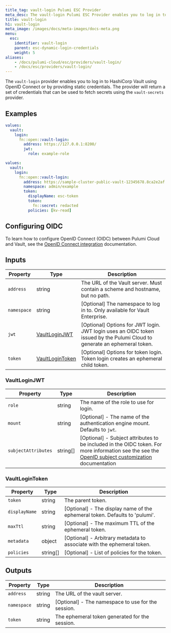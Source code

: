 ```yaml
---
title_tag: vault-login Pulumi ESC Provider
meta_desc: The vault-login Pulumi ESC Provider enables you to log in to HashiCorp Vault using OpenID Connect or by providing static credentials.
title: vault-login
h1: vault-login
meta_image: /images/docs/meta-images/docs-meta.png
menu:
  esc:
    identifier: vault-login
    parent: esc-dynamic-login-credentials
    weight: 5
aliases:
    - /docs/pulumi-cloud/esc/providers/vault-login/
    - /docs/esc/providers/vault-login/
---
```


The `vault-login` provider enables you to log in to HashiCorp Vault using OpenID Connect or by providing static credentials. The provider will return a set of credentials that can be used to fetch secrets using the `vault-secrets` provider.

## Examples

```yaml
values:
  vault:
    login:
      fn::open::vault-login:
        address: https://127.0.0.1:8200/
        jwt:
          role: example-role
```

```yaml
values:
  vault:
    login:
      fn::open::vault-login:
        address: https://sample-cluster-public-vault-12345678.8ca2e2af.z1.hashicorp.cloud:8200
        namespace: admin/example
        token:
          displayName: esc-token
          token:
            fn::secret: redacted
          policies: [kv-read]
```

## Configuring OIDC

To learn how to configure OpenID Connect (OIDC) between Pulumi Cloud and Vault, see the [OpenID Connect integration](/docs/pulumi-cloud/oidc/provider/vault/) documentation.

## Inputs

| Property    | Type                                | Description                                                                                                               |
|-------------|-------------------------------------|---------------------------------------------------------------------------------------------------------------------------|
| `address`   | string                              | The URL of the Vault server. Must contain a scheme and hostname, but no path.                                             |
| `namespace` | string                              | [Optional] The namespace to log in to. Only available for Vault Enterprise.                                               |
| `jwt`       | [VaultLoginJWT](#vaultloginjwt)     | [Optional] Options for JWT login. JWT login uses an OIDC token issued by the Pulumi Cloud to generate an ephemeral token. |
| `token`     | [VaultLoginToken](#vaultlogintoken) | [Optional] Options for token login. Token login creates an ephemeral child token.                                         |

### VaultLoginJWT

| Property | Type   | Description                                               |
|----------|--------|-----------------------------------------------------------|
| `role`   | string | The name of the role to use for login.                    |
| `mount`  | string | [Optional] - The name of the authentication engine mount. Defaults to `jwt`. |
| `subjectAttributes`  | string[] | [Optional] - Subject attributes to be included in the OIDC token. For more information see the see the [OpenID subject customization](/docs/pulumi-cloud/oidc/provider/vault#subject-customization) documentation |

### VaultLoginToken

| Property      | Type     | Description                                                                 |
|---------------|----------|-----------------------------------------------------------------------------|
| `token`       | string   | The parent token.                                                           |
| `displayName` | string   | [Optional] - The display name of the ephemeral token. Defaults to 'pulumi'. |
| `maxTtl`      | string   | [Optional] - The maximum TTL of the ephemeral token.                        |
| `metadata`    | object   | [Optional] - Arbitrary metadata to associate with the ephemeral token.      |
| `policies`    | string[] | [Optional] - List of policies for the token.                                |

## Outputs

| Property      | Type   | Description                                        |
|---------------|--------|----------------------------------------------------|
| `address`     | string | The URL of the vault server.                       |
| `namespace`   | string | [Optional] - The namespace to use for the session. |
| `token`       | string | The ephemeral token generated for the session.     |

